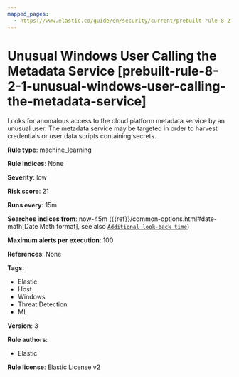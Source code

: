 ```yaml
---
mapped_pages:
  - https://www.elastic.co/guide/en/security/current/prebuilt-rule-8-2-1-unusual-windows-user-calling-the-metadata-service.html
---
```


# Unusual Windows User Calling the Metadata Service [prebuilt-rule-8-2-1-unusual-windows-user-calling-the-metadata-service]

Looks for anomalous access to the cloud platform metadata service by an unusual user. The metadata service may be targeted in order to harvest credentials or user data scripts containing secrets.

**Rule type**: machine_learning

**Rule indices**: None

**Severity**: low

**Risk score**: 21

**Runs every**: 15m

**Searches indices from**: now-45m ({{ref}}/common-options.html#date-math[Date Math format], see also [`Additional look-back time`](docs-content://solutions/security/detect-and-alert/create-detection-rule.md#rule-schedule))

**Maximum alerts per execution**: 100

**References**: None

**Tags**:

* Elastic
* Host
* Windows
* Threat Detection
* ML

**Version**: 3

**Rule authors**:

* Elastic

**Rule license**: Elastic License v2

